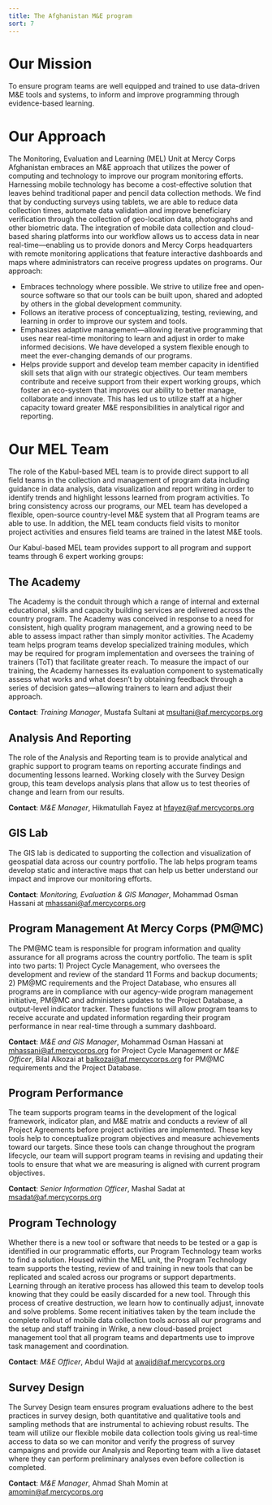 ```yaml
---
title: The Afghanistan M&E program
sort: 7
---
```


# Our Mission
To ensure program teams are well equipped and trained to use data-driven M&E tools and systems, to inform and improve programming through evidence-based learning.

# Our Approach

The Monitoring, Evaluation and Learning (MEL) Unit at Mercy Corps Afghanistan embraces an M&E approach that utilizes the power of computing and technology to improve our program monitoring efforts. Harnessing mobile technology has become a cost-effective solution that leaves behind traditional paper and pencil data collection methods. We find that by conducting surveys using tablets, we are able to reduce data collection times, automate data validation and improve beneficiary verification through the collection of geo-location data, photographs and other biometric data. The integration of mobile data collection and cloud-based sharing platforms into our workflow allows us to access data in near real-time—enabling us to provide donors and Mercy Corps headquarters with remote monitoring applications that feature interactive dashboards and maps where administrators can receive progress updates on programs. Our approach:

- Embraces technology where possible. We strive to utilize free and open-source software so that our tools can be built upon, shared and adopted by others in the global development community.
- Follows an iterative process of conceptualizing, testing, reviewing, and learning in order to improve our system and tools.
- Emphasizes adaptive management—allowing iterative programming that uses near real-time monitoring to learn and adjust in order to make informed decisions. We have developed a system flexible enough to meet the ever-changing demands of our programs.
- Helps provide support and develop team member capacity in identified skill sets that align with our strategic objectives. Our team members contribute and receive support from their expert working groups, which foster an eco-system that improves our ability to better manage, collaborate and innovate. This has led us to utilize staff at a higher capacity toward greater M&E responsibilities in analytical rigor and reporting.

# Our MEL Team

The role of the Kabul-based MEL team is to provide direct support to all field teams in the collection and management of program data including guidance in data analysis, data visualization and report writing in order to identify trends and highlight lessons learned from program activities. To bring consistency across our programs, our MEL team has developed a flexible, open-source country-level M&E system that all Program teams are able to use. In addition, the MEL team conducts field visits to monitor project activities and ensures field teams are trained in the
latest M&E tools.

Our Kabul-based MEL team provides support to all program and support teams through 6 expert working groups:

## The Academy

The Academy is the conduit through which a range of internal and external educational, skills and capacity building services are delivered across the country program. The Academy was conceived in response to a need for consistent, high quality program management, and a growing need to be able to assess impact rather than simply monitor activities. The Academy team helps program teams develop specialized training modules, which may be required for program implementation and oversees the training of trainers (ToT) that facilitate greater reach. To measure the impact of our training, the Academy harnesses its evaluation component to systematically assess what works and what doesn’t by obtaining feedback through a series of decision gates—allowing trainers to learn and adjust their approach.

**Contact**: *Training Manager*, Mustafa Sultani at <msultani@af.mercycorps.org>

## Analysis And Reporting
The role of the Analysis and Reporting team is to provide analytical and graphic support to program teams on reporting accurate findings and documenting lessons learned. Working closely with the Survey Design group, this team develops analysis plans that allow us to test theories of change and learn from our results.

**Contact**: *M&E Manager*, Hikmatullah Fayez at <hfayez@af.mercycorps.org>

## GIS Lab

The GIS lab is dedicated to supporting the collection and visualization of geospatial data across our country portfolio. The lab helps program teams develop static and interactive maps that can help us better understand our impact and improve our monitoring efforts.

**Contact**: *Monitoring, Evaluation & GIS Manager*, Mohammad Osman Hassani at <mhassani@af.mercycorps.org>

## Program Management At Mercy Corps (PM@MC)

The PM@MC team is responsible for program information and quality assurance for all programs across the country portfolio.  The team is split into two parts: 1) Project Cycle Management, who oversees the development and review of the standard 11 Forms and backup documents; 2) PM@MC requirements and the Project Database, who ensures all programs are in compliance with our agency-wide program management initiative, PM@MC and administers updates to the Project Database, a output-level indicator tracker. These functions will allow program teams to receive accurate and updated information regarding their program performance in near real-time through a summary dashboard.

**Contact**: *M&E and GIS Manager*, Mohammad Osman Hassani at <mhassani@af.mercycorps.org> for Project Cycle Management or *M&E Officer*, Bilal Alkozai at <balkozai@af.mercycorps.org> for PM@MC requirements and the Project Database.

## Program Performance

The team supports program teams in the development of the logical framework, indicator plan, and M&E matrix and conducts a review of all Project Agreements before project activities are implemented. These key tools help to conceptualize program objectives and measure achievements toward our targets. Since these tools can change throughout the program lifecycle, our team will support program teams in revising and updating their tools to ensure that what we are measuring is aligned with current program objectives.

**Contact**: *Senior Information Officer*, Mashal Sadat at <msadat@af.mercycorps.org>

## Program Technology

Whether there is a new tool or software that needs to be tested or a gap is identified in our programmatic efforts, our Program Technology team works to find a solution. Housed within the MEL unit, the Program Technology team supports the testing, review of and training in new tools that can be replicated and scaled across our programs or support departments. Learning through an iterative process has allowed this team to develop tools knowing that they could be easily discarded for a new tool. Through this process of creative destruction, we learn how to continually adjust, innovate and solve problems. Some recent initiatives taken by the team include the complete rollout of mobile data collection tools across all our programs and the setup and staff training in Wrike, a new cloud-based project management tool that all program teams and departments use to improve task management and coordination.

**Contact**: *M&E Officer*, Abdul Wajid at <awajid@af.mercycorps.org>

## Survey Design

The Survey Design team ensures program evaluations adhere to the best practices in survey design, both quantitative and qualitative tools and sampling methods that are instrumental to achieving robust results. The team will utilize our flexible mobile data collection tools giving us real-time access to data so we can monitor and verify the progress of survey campaigns and provide our Analysis and Reporting team with a live dataset where they can perform preliminary analyses even before collection is completed.

**Contact**: *M&E Manager*, Ahmad Shah Momin at <amomin@af.mercycorps.org>
